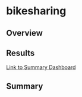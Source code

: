 # bikesharing

## Overview

## Results

[Link to Summary Dashboard](https://public.tableau.com/app/profile/marisa.shideler/viz/BikeTripAnalysis_16439240018120/BikeTripsbyWeekdayperHour#1)

## Summary